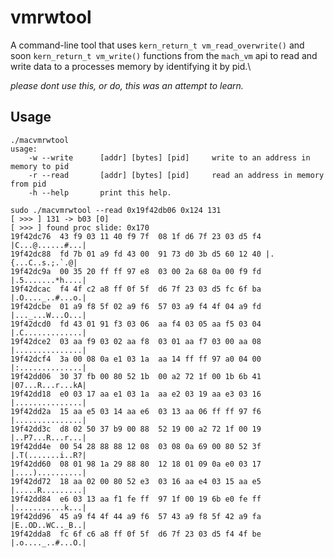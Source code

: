 # vmrwtool
A command-line tool that uses 
```kern_return_t vm_read_overwrite()``` and soon ```kern_return_t vm_write()``` functions from the ```mach_vm``` api to read and write data to a processes memory by identifying it by pid.\

*please dont use this, or do, this was an attempt to learn.*
## Usage
```
./macvmrwtool
usage:
    -w --write      [addr] [bytes] [pid]     write to an address in memory to pid
    -r --read       [addr] [bytes] [pid]     read an address in memory from pid
    -h --help       print this help.
```
```
sudo ./macvmrwtool --read 0x19f42db06 0x124 131
[ >>> ] 131 -> b03 [0]
[ >>> ] found proc slide: 0x170
19f42dc76  43 f9 03 11 40 f9 7f  08 1f d6 7f 23 03 d5 f4 |C...@......#...|
19f42dc88  fd 7b 01 a9 fd 43 00  91 73 d0 3b d5 60 12 40 |.{...C..s.;.`.@|
19f42dc9a  00 35 20 ff ff 97 e8  03 00 2a 68 0a 00 f9 fd |.5.......*h....|
19f42dcac  f4 4f c2 a8 ff 0f 5f  d6 7f 23 03 d5 fc 6f ba |.O...._..#...o.|
19f42dcbe  01 a9 f8 5f 02 a9 f6  57 03 a9 f4 4f 04 a9 fd |..._...W...O...|
19f42dcd0  fd 43 01 91 f3 03 06  aa f4 03 05 aa f5 03 04 |.C.............|
19f42dce2  03 aa f9 03 02 aa f8  03 01 aa f7 03 00 aa 08 |...............|
19f42dcf4  3a 00 08 0a e1 03 1a  aa 14 ff ff 97 a0 04 00 |:..............|
19f42dd06  30 37 fb 00 80 52 1b  00 a2 72 1f 00 1b 6b 41 |07...R...r...kA|
19f42dd18  e0 03 17 aa e1 03 1a  aa e2 03 19 aa e3 03 16 |...............|
19f42dd2a  15 aa e5 03 14 aa e6  03 13 aa 06 ff ff 97 f6 |...............|
19f42dd3c  d8 02 50 37 b9 00 88  52 19 00 a2 72 1f 00 19 |..P7...R...r...|
19f42dd4e  00 54 28 88 88 12 08  03 08 0a 69 00 80 52 3f |.T(.......i..R?|
19f42dd60  08 01 98 1a 29 88 80  12 18 01 09 0a e0 03 17 |....)..........|
19f42dd72  18 aa 02 00 80 52 e3  03 16 aa e4 03 15 aa e5 |.....R.........|
19f42dd84  e6 03 13 aa f1 fe ff  97 1f 00 19 6b e0 fe ff |...........k...|
19f42dd96  45 a9 f4 4f 44 a9 f6  57 43 a9 f8 5f 42 a9 fa |E..OD..WC.._B..|
19f42dda8  fc 6f c6 a8 ff 0f 5f  d6 7f 23 03 d5 f4 4f be |.o...._..#...O.|
```
